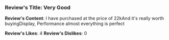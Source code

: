 ### Review's Title: Very Good

**Review's Content**:
I have purchased at the price of 22kAnd it's really worth buyingDisplay, Performance almost everything is perfect

**Review's Likes**: 4
**Review's Dislikes**: 0
